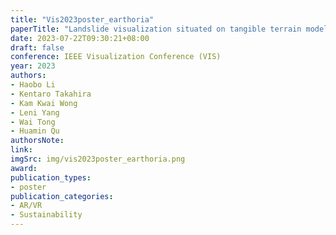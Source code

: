 ```yaml
---
title: "Vis2023poster_earthoria"
paperTitle: "Landslide visualization situated on tangible terrain models"
date: 2023-07-22T09:30:21+08:00
draft: false
conference: IEEE Visualization Conference (VIS)
year: 2023
authors:
- Haobo Li
- Kentaro Takahira
- Kam Kwai Wong
- Leni Yang
- Wai Tong
- Huamin Qu
authorsNote:
link:
imgSrc: img/vis2023poster_earthoria.png
award:
publication_types:
- poster
publication_categories:
- AR/VR
- Sustainability
---
```


